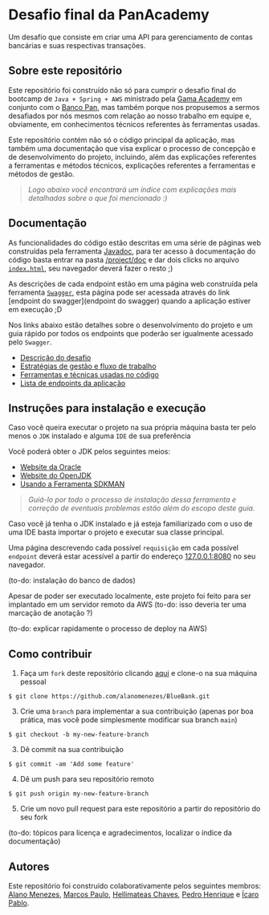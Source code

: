 # Desafio final da PanAcademy

Um desafio que consiste em criar uma API para gerenciamento de contas bancárias e suas respectivas transações.

## Sobre este repositório

Este repositório foi construído não só para cumprir o desafio final do bootcamp de `Java + Spring + AWS` ministrado pela [Gama Academy](https://www.gama.academy/) em conjunto com o [Banco Pan](https://www.bancopan.com.br/), mas também porque nos propusemos a sermos desafiados por nós mesmos com relação ao nosso trabalho em equipe e, obviamente, em conhecimentos técnicos referentes às ferramentas usadas.

Este repositório contém não só o código principal da aplicação, mas também uma documentação que visa explicar o processo de concepção e de desenvolvimento do projeto, incluindo, além das explicações referentes a ferramentas e métodos técnicos, explicações referentes a ferramentas e métodos de gestão.

>_Logo abaixo você encontrará um índice com explicações mais detalhadas sobre o que foi mencionado :)_

## Documentação

As funcionalidades do código estão descritas em uma série de páginas web construídas pela ferramenta [Javadoc](https://docs.oracle.com/javase/8/docs/technotes/tools/windows/javadoc.html), para ter acesso à documentação do código basta entrar na pasta [/project/doc](./project/doc/) e dar dois clicks no arquivo [`index.html`](./project/doc/index.html), seu navegador deverá fazer o resto ;)

As descrições de cada endpoint estão em uma página web construída pela ferramenta [`Swagger`](https://swagger.io/), esta página pode ser acessada através do link [endpoint do swagger](endpoint do swagger) quando a aplicação estiver em execução ;D

Nos links abaixo estão detalhes sobre o desenvolvimento do projeto e um guia rápido por todos os endpoints que poderão ser igualmente acessado pelo `Swagger`.

- [Descrição do desafio](./documentation/challenge_description.md)
- [Estratégias de gestão e fluxo de trabalho](./documentation/management.md)
- [Ferramentas e técnicas usadas no código](./documentation/project_patterns.md)
- [Lista de endpoints da aplicação](./documentation/endpoint_list)

## Instruções para instalação e execução

Caso vocẽ queira executar o projeto na sua própria máquina basta ter pelo menos o `JDK` instalado e alguma `IDE` de sua preferência

Você poderá obter o JDK pelos seguintes meios:
- [Website da Oracle](https://www.oracle.com/java/technologies/downloads/)
- [Website do OpenJDK](https://openjdk.java.net/)
- [Usando a Ferramenta SDKMAN](https://sdkman.io/)

>_Guiá-lo por todo o processo de instalação dessa ferramenta e correção de eventuais problemas estão além do escopo deste guia._

Caso você já tenha o JDK instalado e já esteja familiarizado com o uso de uma IDE basta importar o projeto e executar sua classe principal.

Uma página descrevendo cada possível `requisição` em cada possível `endpoint` deverá estar acessível a partir do endereço [127.0.0.1:8080](http://127.0.0.1:8080) no seu navegador.

(to-do: instalação do banco de dados)

Apesar de poder ser executado localmente, este projeto foi feito para ser implantado em um servidor remoto da AWS
(to-do: isso deveria ter uma marcação de anotação ?)

(to-do: explicar rapidamente o processo de deploy na AWS)

## Como contribuir

1. Faça um `fork` deste repositório clicando [aqui](https://github.com/IcaroPablo/BlueBank/fork) e clone-o na sua máquina pessoal
```console
$ git clone https://github.com/alanomenezes/BlueBank.git
```
3. Crie uma `branch` para implementar a sua contribuição (apenas por boa prática, mas você pode simplesmente modificar sua branch `main`)
```console
$ git checkout -b my-new-feature-branch
```
3. Dê commit na sua contribuição
```console
$ git commit -am 'Add some feature'
```
4. Dê um push para seu repositório remoto
```console
$ git push origin my-new-feature-branch
```
5. Crie um novo pull request para este repositório a partir do repositório do seu fork

(to-do: tópicos para licença e agradecimentos, localizar o índice da documentação)

## Autores

Este repositório foi construído colaborativamente pelos seguintes membros: [Alano Menezes](https://github.com/alanomenezes), [Marcos Paulo](https://github.com/hellomp), [Hellimateas Chaves](https://github.com/Hellimateas), [Pedro Henrique](https://github.com/PedroHenriquebc) e [Ícaro Pablo](https://github.com/IcaroPablo).
